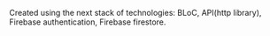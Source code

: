Created using the next stack of technologies: BLoC, API(http library), Firebase authentication, Firebase firestore.
